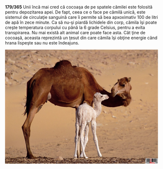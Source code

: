 **179/365** Unii încă mai cred că cocoaşa de pe spatele cămilei este folosită pentru depozitarea apei. De fapt, ceea ce o face pe cămilă unică, este sistemul de circulaţie sanguină care îi permite să bea apxoximativ 100 de litri de apă în zece minute. Ca să nu-şi piardă lichidele din corp, cămila îşi poate creşte temperatura corpului cu până la 6 grade Celsius, pentru a evita transpirarea. Nu mai există alt animal care poate face asta.
Cât ţine de cocoaşă, aceasta reprezintă un ţesut din care cămila îşi obţine energie când hrana lispeşte sau nu este îndeajuns.

![Cămila](image-1.jpg)
